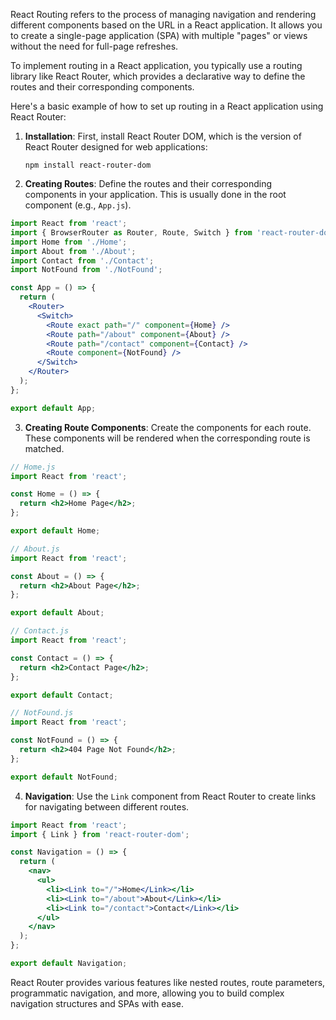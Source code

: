 React Routing refers to the process of managing navigation and rendering different components based on the URL in a React application. It allows you to create a single-page application (SPA) with multiple "pages" or views without the need for full-page refreshes.

To implement routing in a React application, you typically use a routing library like React Router, which provides a declarative way to define the routes and their corresponding components.

Here's a basic example of how to set up routing in a React application using React Router:

1. **Installation**:
   First, install React Router DOM, which is the version of React Router designed for web applications:

   ```
   npm install react-router-dom
   ```

2. **Creating Routes**:
   Define the routes and their corresponding components in your application. This is usually done in the root component (e.g., `App.js`).

```jsx
import React from 'react';
import { BrowserRouter as Router, Route, Switch } from 'react-router-dom';
import Home from './Home';
import About from './About';
import Contact from './Contact';
import NotFound from './NotFound';

const App = () => {
  return (
    <Router>
      <Switch>
        <Route exact path="/" component={Home} />
        <Route path="/about" component={About} />
        <Route path="/contact" component={Contact} />
        <Route component={NotFound} />
      </Switch>
    </Router>
  );
};

export default App;
```

3. **Creating Route Components**:
   Create the components for each route. These components will be rendered when the corresponding route is matched.

```jsx
// Home.js
import React from 'react';

const Home = () => {
  return <h2>Home Page</h2>;
};

export default Home;

// About.js
import React from 'react';

const About = () => {
  return <h2>About Page</h2>;
};

export default About;

// Contact.js
import React from 'react';

const Contact = () => {
  return <h2>Contact Page</h2>;
};

export default Contact;

// NotFound.js
import React from 'react';

const NotFound = () => {
  return <h2>404 Page Not Found</h2>;
};

export default NotFound;
```

4. **Navigation**:
   Use the `Link` component from React Router to create links for navigating between different routes.

```jsx
import React from 'react';
import { Link } from 'react-router-dom';

const Navigation = () => {
  return (
    <nav>
      <ul>
        <li><Link to="/">Home</Link></li>
        <li><Link to="/about">About</Link></li>
        <li><Link to="/contact">Contact</Link></li>
      </ul>
    </nav>
  );
};

export default Navigation;
```

React Router provides various features like nested routes, route parameters, programmatic navigation, and more, allowing you to build complex navigation structures and SPAs with ease.
